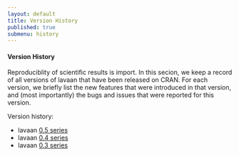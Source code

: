 ```yaml
---
layout: default
title: Version History
published: true
submenu: history
---
```


#### Version History ####
Reproduciblity of scientific results is import. In this secion, we 
keep a record of all versions of lavaan that have been released
on CRAN. For each version, we briefly list the new features that were
introduced in that version, and (most importantly) the bugs and issues
that were reported for this version.

Version history:

- lavaan [0.5 series](/history/dot5.html)
- lavaan [0.4 series](/history/dot4.html)
- lavaan [0.3 series](/history/dot3.html)

